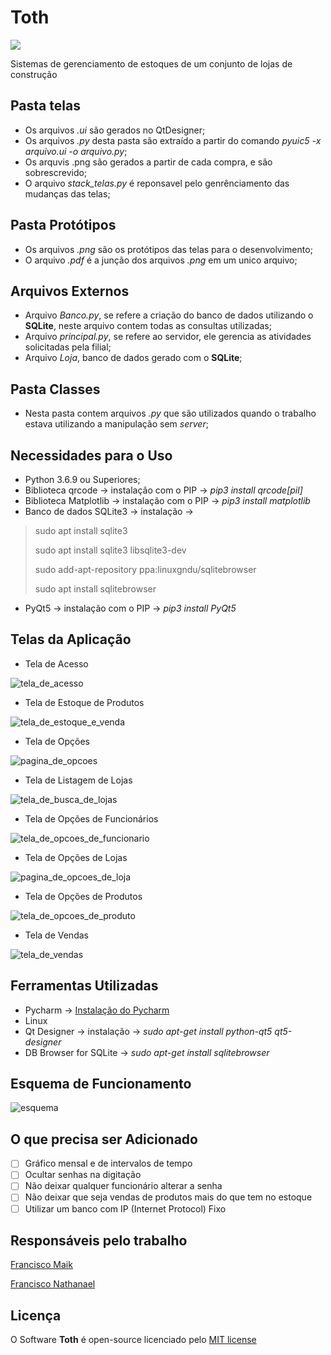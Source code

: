 # Toth

<img src="https://user-images.githubusercontent.com/20601076/70105955-2644db00-1621-11ea-905c-9fe7b55cbe75.jpg">

Sistemas de gerenciamento de estoques de um conjunto de lojas de construção

## Pasta telas
* Os arquivos *.ui* são gerados no QtDesigner;
* Os arquivos *.py* desta pasta são extraído a partir do comando *pyuic5 -x arquivo.ui -o arquivo.py*;
* Os arquvis .png são gerados a partir de cada compra, e são sobrescrevido;
* O arquivo *stack_telas.py* é reponsavel pelo genrênciamento das mudanças das telas;
## Pasta Protótipos
* Os arquivos *.png* são os protótipos das telas para o desenvolvimento;
* O arquivo *.pdf* é a junção dos arquivos *.png* em um unico arquivo;
## Arquivos Externos
* Arquivo *Banco.py*, se refere a criação do banco de dados utilizando o **SQLite**, neste arquivo contem todas as consultas utilizadas; 
* Arquivo *principal.py*, se refere ao servidor, ele gerencia as atividades solicitadas pela filial;
* Arquivo *Loja*, banco de dados gerado com o **SQLite**;

## Pasta Classes
* Nesta pasta contem arquivos *.py* que são utilizados quando o trabalho estava utilizando a manipulação sem *server*;

## Necessidades para o Uso
* Python 3.6.9 ou Superiores;
* Biblioteca qrcode -> instalação com o PIP -> *pip3 install qrcode[pil]*
* Biblioteca Matplotlib -> instalação com o PIP -> *pip3 install matplotlib*
* Banco de dados SQLite3 -> instalação -> 
> sudo apt install sqlite3
>
> sudo apt install sqlite3 libsqlite3-dev
>
> sudo add-apt-repository ppa:linuxgndu/sqlitebrowser
>
> sudo apt install sqlitebrowser

* PyQt5 -> instalação com o PIP -> *pip3 install PyQt5*

## Telas da Aplicação
* Tela de Acesso

![tela_de_acesso](https://user-images.githubusercontent.com/20601076/70103165-0e695900-1619-11ea-920d-4e7958bd23ab.png)

* Tela de Estoque de Produtos

![tela_de_estoque_e_venda](https://user-images.githubusercontent.com/20601076/70103236-55574e80-1619-11ea-8dec-261577b8bcfc.png)

* Tela de Opções

![pagina_de_opcoes](https://user-images.githubusercontent.com/20601076/70103257-66a05b00-1619-11ea-85ec-bec05d8fdbe0.png)

* Tela de Listagem de Lojas

![tela_de_busca_de_lojas](https://user-images.githubusercontent.com/20601076/70103320-8e8fbe80-1619-11ea-94f3-f7d208f4ae48.png)

* Tela de Opções de Funcionários

![tela_de_opcoes_de_funcionario](https://user-images.githubusercontent.com/20601076/70103354-a5ceac00-1619-11ea-8e59-c18cb17b85df.png)

* Tela de Opções de Lojas

![pagina_de_opcoes_de_loja](https://user-images.githubusercontent.com/20601076/70103381-c7c82e80-1619-11ea-8a54-57a0b93bdfd7.png)

* Tela de Opções de Produtos

![tela_de_opcoes_de_produto](https://user-images.githubusercontent.com/20601076/70103404-d57db400-1619-11ea-8568-512fe81af9d4.png)

* Tela de Vendas

![tela_de_vendas](https://user-images.githubusercontent.com/20601076/70103446-eb8b7480-1619-11ea-8d99-eeca33b69981.png)

## Ferramentas Utilizadas
* Pycharm -> [Instalação do Pycharm ](https://www.youtube.com/watch?v=cVROiVgR_qg)
* Linux
* Qt Designer -> instalação -> *sudo apt-get install python-qt5 qt5-designer*
* DB Browser for SQLite -> *sudo apt-get install sqlitebrowser*

## Esquema de Funcionamento
![esquema](https://user-images.githubusercontent.com/20601076/70104773-df091b00-161d-11ea-8cde-8ce26c01f104.png)

## O que precisa ser Adicionado
- [ ] Gráfico mensal e de intervalos de tempo
- [ ] Ocultar senhas na digitação
- [ ] Não deixar qualquer funcionário alterar a senha
- [ ] Não deixar que seja vendas de produtos mais do que tem no estoque
- [ ] Utilizar um banco com IP (Internet Protocol) Fixo

## Responsáveis pelo trabalho
[Francisco Maik](https://github.com/FranciscoMaik)

[Francisco Nathanael](https://github.com/NatSilva)

## Licença
O Software **Toth**  é open-source licenciado pelo [MIT license](https://github.com/FranciscoMaik/toth/blob/master/LICENSE.md)